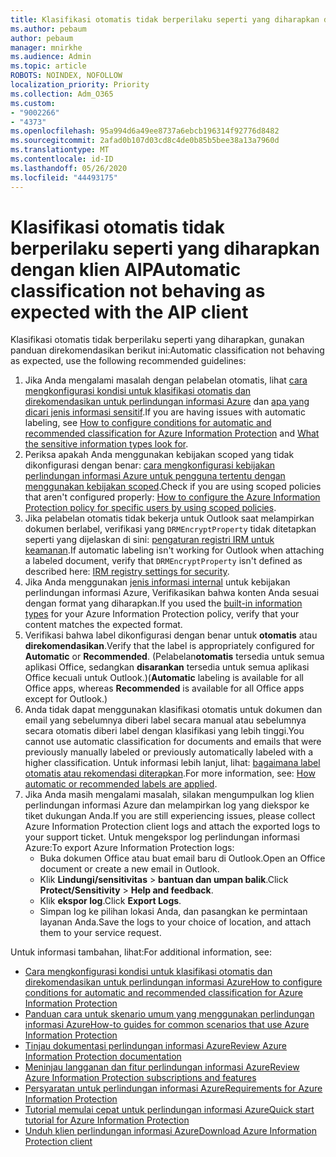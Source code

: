 ```yaml
---
title: Klasifikasi otomatis tidak berperilaku seperti yang diharapkan dengan klien AIP
ms.author: pebaum
author: pebaum
manager: mnirkhe
ms.audience: Admin
ms.topic: article
ROBOTS: NOINDEX, NOFOLLOW
localization_priority: Priority
ms.collection: Adm_O365
ms.custom:
- "9002266"
- "4373"
ms.openlocfilehash: 95a994d6a49ee8737a6ebcb196314f92776d8482
ms.sourcegitcommit: 2afad0b107d03cd8c4de0b85b5bee38a13a7960d
ms.translationtype: MT
ms.contentlocale: id-ID
ms.lasthandoff: 05/26/2020
ms.locfileid: "44493175"
---
```

# <a name="automatic-classification-not-behaving-as-expected-with-the-aip-client"></a><span data-ttu-id="d3b68-102">Klasifikasi otomatis tidak berperilaku seperti yang diharapkan dengan klien AIP</span><span class="sxs-lookup"><span data-stu-id="d3b68-102">Automatic classification not behaving as expected with the AIP client</span></span>

<span data-ttu-id="d3b68-103">Klasifikasi otomatis tidak berperilaku seperti yang diharapkan, gunakan panduan direkomendasikan berikut ini:</span><span class="sxs-lookup"><span data-stu-id="d3b68-103">Automatic classification not behaving as expected, use the following recommended guidelines:</span></span>

1. <span data-ttu-id="d3b68-104">Jika Anda mengalami masalah dengan pelabelan otomatis, lihat [cara mengkonfigurasi kondisi untuk klasifikasi otomatis dan direkomendasikan untuk perlindungan informasi Azure](https://docs.microsoft.com/azure/information-protection/configure-policy-classification) dan [apa yang dicari jenis informasi sensitif](https://docs.microsoft.com/office365/securitycompliance/what-the-sensitive-information-types-look-for).</span><span class="sxs-lookup"><span data-stu-id="d3b68-104">If you are having issues with automatic labeling, see [How to configure conditions for automatic and recommended classification for Azure Information Protection](https://docs.microsoft.com/azure/information-protection/configure-policy-classification) and [What the sensitive information types look for](https://docs.microsoft.com/office365/securitycompliance/what-the-sensitive-information-types-look-for).</span></span>
2. <span data-ttu-id="d3b68-105">Periksa apakah Anda menggunakan kebijakan scoped yang tidak dikonfigurasi dengan benar: [cara mengkonfigurasi kebijakan perlindungan informasi Azure untuk pengguna tertentu dengan menggunakan kebijakan scoped](https://docs.microsoft.com/azure/information-protection/configure-policy-scope).</span><span class="sxs-lookup"><span data-stu-id="d3b68-105">Check if you are using scoped policies that aren't configured properly: [How to configure the Azure Information Protection policy for specific users by using scoped policies](https://docs.microsoft.com/azure/information-protection/configure-policy-scope).</span></span>
3. <span data-ttu-id="d3b68-106">Jika pelabelan otomatis tidak bekerja untuk Outlook saat melampirkan dokumen berlabel, verifikasi yang `DRMEncryptProperty` tidak ditetapkan seperti yang dijelaskan di sini: [pengaturan registri IRM untuk keamanan](https://docs.microsoft.com/deployoffice/security/protect-sensitive-messages-and-documents-by-using-irm-in-office#office-2016-irm-registry-key-options).</span><span class="sxs-lookup"><span data-stu-id="d3b68-106">If automatic labeling isn't working for Outlook when attaching a labeled document, verify that `DRMEncryptProperty` isn't defined as described here: [IRM registry settings for security](https://docs.microsoft.com/deployoffice/security/protect-sensitive-messages-and-documents-by-using-irm-in-office#office-2016-irm-registry-key-options).</span></span>
4. <span data-ttu-id="d3b68-107">Jika Anda menggunakan [jenis informasi internal](https://support.office.com/article/What-the-sensitive-information-types-look-for-fd505979-76be-4d9f-b459-abef3fc9e86b) untuk kebijakan perlindungan informasi Azure, Verifikasikan bahwa konten Anda sesuai dengan format yang diharapkan.</span><span class="sxs-lookup"><span data-stu-id="d3b68-107">If you used the [built-in information types](https://support.office.com/article/What-the-sensitive-information-types-look-for-fd505979-76be-4d9f-b459-abef3fc9e86b) for your Azure Information Protection policy, verify that your content matches the expected format.</span></span>
5. <span data-ttu-id="d3b68-108">Verifikasi bahwa label dikonfigurasi dengan benar untuk **otomatis** atau **direkomendasikan**.</span><span class="sxs-lookup"><span data-stu-id="d3b68-108">Verify that the label is appropriately configured for **Automatic** or **Recommended**.</span></span> <span data-ttu-id="d3b68-109">(Pelabelan**otomatis** tersedia untuk semua aplikasi Office, sedangkan **disarankan** tersedia untuk semua aplikasi Office kecuali untuk Outlook.)</span><span class="sxs-lookup"><span data-stu-id="d3b68-109">(**Automatic** labeling is available for all Office apps, whereas **Recommended** is available for all Office apps except for Outlook.)</span></span>
6. <span data-ttu-id="d3b68-110">Anda tidak dapat menggunakan klasifikasi otomatis untuk dokumen dan email yang sebelumnya diberi label secara manual atau sebelumnya secara otomatis diberi label dengan klasifikasi yang lebih tinggi.</span><span class="sxs-lookup"><span data-stu-id="d3b68-110">You cannot use automatic classification for documents and emails that were previously manually labeled or previously automatically labeled with a higher classification.</span></span>  <span data-ttu-id="d3b68-111">Untuk informasi lebih lanjut, lihat: [bagaimana label otomatis atau rekomendasi diterapkan](https://docs.microsoft.com/azure/information-protection/configure-policy-classification#how-automatic-or-recommended-labels-are-applied).</span><span class="sxs-lookup"><span data-stu-id="d3b68-111">For more information, see: [How automatic or recommended labels are applied](https://docs.microsoft.com/azure/information-protection/configure-policy-classification#how-automatic-or-recommended-labels-are-applied).</span></span>
7. <span data-ttu-id="d3b68-112">Jika Anda masih mengalami masalah, silakan mengumpulkan log klien perlindungan informasi Azure dan melampirkan log yang diekspor ke tiket dukungan Anda.</span><span class="sxs-lookup"><span data-stu-id="d3b68-112">If you are still experiencing issues, please collect Azure Information Protection client logs and attach the exported logs to your support ticket.</span></span> <span data-ttu-id="d3b68-113">Untuk mengekspor log perlindungan informasi Azure:</span><span class="sxs-lookup"><span data-stu-id="d3b68-113">To export Azure Information Protection logs:</span></span>
    - <span data-ttu-id="d3b68-114">Buka dokumen Office atau buat email baru di Outlook.</span><span class="sxs-lookup"><span data-stu-id="d3b68-114">Open an Office document or create a new email in Outlook.</span></span>
    - <span data-ttu-id="d3b68-115">Klik **Lindungi/sensitivitas**  >  **bantuan dan umpan balik**.</span><span class="sxs-lookup"><span data-stu-id="d3b68-115">Click **Protect/Sensitivity** > **Help and feedback**.</span></span>
    - <span data-ttu-id="d3b68-116">Klik **ekspor log**.</span><span class="sxs-lookup"><span data-stu-id="d3b68-116">Click **Export Logs**.</span></span>
    - <span data-ttu-id="d3b68-117">Simpan log ke pilihan lokasi Anda, dan pasangkan ke permintaan layanan Anda.</span><span class="sxs-lookup"><span data-stu-id="d3b68-117">Save the logs to your choice of location, and attach them to your service request.</span></span>

<span data-ttu-id="d3b68-118">Untuk informasi tambahan, lihat:</span><span class="sxs-lookup"><span data-stu-id="d3b68-118">For additional information, see:</span></span>

- [<span data-ttu-id="d3b68-119">Cara mengkonfigurasi kondisi untuk klasifikasi otomatis dan direkomendasikan untuk perlindungan informasi Azure</span><span class="sxs-lookup"><span data-stu-id="d3b68-119">How to configure conditions for automatic and recommended classification for Azure Information Protection</span></span>](https://docs.microsoft.com/azure/information-protection/configure-policy-classification)
- [<span data-ttu-id="d3b68-120">Panduan cara untuk skenario umum yang menggunakan perlindungan informasi Azure</span><span class="sxs-lookup"><span data-stu-id="d3b68-120">How-to guides for common scenarios that use Azure Information Protection</span></span>](https://docs.microsoft.com/azure/information-protection/how-to-guides)
- [<span data-ttu-id="d3b68-121">Tinjau dokumentasi perlindungan informasi Azure</span><span class="sxs-lookup"><span data-stu-id="d3b68-121">Review Azure Information Protection documentation</span></span>](https://docs.microsoft.com/azure/information-protection/what-is-information-protection)
- [<span data-ttu-id="d3b68-122">Meninjau langganan dan fitur perlindungan informasi Azure</span><span class="sxs-lookup"><span data-stu-id="d3b68-122">Review Azure Information Protection subscriptions and features</span></span>](https://azure.microsoft.com/pricing/details/information-protection)
- [<span data-ttu-id="d3b68-123">Persyaratan untuk perlindungan informasi Azure</span><span class="sxs-lookup"><span data-stu-id="d3b68-123">Requirements for Azure Information Protection</span></span>](https://docs.microsoft.com/azure/information-protection/get-started/requirements)
- [<span data-ttu-id="d3b68-124">Tutorial memulai cepat untuk perlindungan informasi Azure</span><span class="sxs-lookup"><span data-stu-id="d3b68-124">Quick start tutorial for Azure Information Protection</span></span>](https://docs.microsoft.com/azure/information-protection/get-started/infoprotect-quick-start-tutorial)
- [<span data-ttu-id="d3b68-125">Unduh klien perlindungan informasi Azure</span><span class="sxs-lookup"><span data-stu-id="d3b68-125">Download Azure Information Protection client</span></span>](https://www.microsoft.com/download/details.aspx?id=53018)
